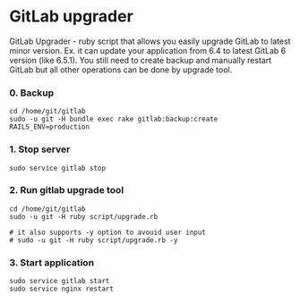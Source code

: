 # GitLab upgrader 

GitLab Upgrader - ruby script that allows you easily upgrade GitLab to latest minor version.
Ex. it can update your application from 6.4 to latest GitLab 6 version (like 6.5.1).
You still need to create backup and manually restart GitLab but all other operations can be done by upgrade tool.

### 0. Backup

    cd /home/git/gitlab
    sudo -u git -H bundle exec rake gitlab:backup:create RAILS_ENV=production

### 1. Stop server

    sudo service gitlab stop

### 2. Run gitlab upgrade tool

    cd /home/git/gitlab
    sudo -u git -H ruby script/upgrade.rb

    # it also supports -y option to avouid user input
    # sudo -u git -H ruby script/upgrade.rb -y
   

### 3. Start application

    sudo service gitlab start
    sudo service nginx restart
